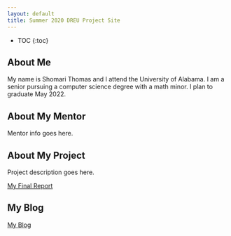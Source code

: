 ```yaml
---
layout: default
title: Summer 2020 DREU Project Site
---
```


* TOC
{:toc}

## About Me

My name is Shomari Thomas and I attend the University of Alabama. I am a senior pursuing a computer science degree with a math minor. I plan to graduate May 2022.
## About My Mentor

Mentor info goes here.

## About My Project

Project description goes here.

[My Final Report](files/finalreport.pdf)

## My Blog

[My Blog](blog.html)
